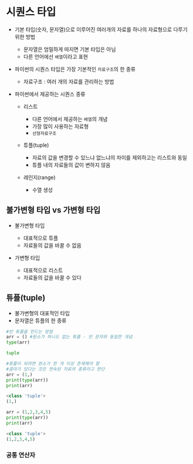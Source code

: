 # 시퀀스 타입

- 기본 타입(숫자, 문자열)으로 이루어진 여러개의 자료를 하나의 자료형으로 다루기 위한 방법
  -  문자열은 엄밀하게 따지면 기본 타입은 아님
  - 다른 언어에선 `배열`이라고 표현

- 파이썬의 시퀀스 타입은 가장 기본적인 `자료구조`의 한 종류
  - 자료구조 : 여러 개의 자료를 관리하는 방법

- 파이썬에서 제공하는 시퀀스 종류

  - 리스트
    - 다른 언어에서 제공하는 `배열`의 개념
    - 가장 많이 사용하는 자료형
    - `선형자료구조`

   - 튜플(tuple)
     - 자료의 값을 변경할 수 있느냐 없느냐의 차이를 제외하고는 리스트와 동일
     - 튜플 내의 자료들의 값이 변하지 않음

   - 레인지(range)
     - 수열 생성

## 불가변형 타입 vs 가변형 타입

- 불가변형 타입
  - 대표적으로 튜플
  - 자료들의 값을 바꿀 수 없음

- 가변형 타입
  - 대표적으로 리스트
  - 자료들의 값을 바꿀 수 있다

## 튜플(tuple)

- 불가변형의 대표적인 타입
- 문자열은 튜플의 한 종류

``` python
#빈 튜플을 만드는 방법
arr = () #원소가 하나도 없는 튜플 - 빈 문자와 동일한 개념
type(arr)
```

``` python
tuple
```

``` python
#튜플이 되려면 원소가 한 개 이상 존재해야 함
#콤마가 있다는 것은 연속된 자료의 종류라고 판단
arr = (1,)
print(type(arr))
print(arr)
```

``` python
<class 'tuple'>
(1,)
```

``` python
arr = (1,2,3,4,5)
print(type(arr))
print(arr)
```

``` python
<class 'tuple'>
(1,2,3,4,5)
```

### 공통 연산자

